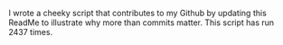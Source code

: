 I wrote a cheeky script that contributes to my Github by updating this ReadMe to illustrate why more than commits matter. This script has run 2437 times.